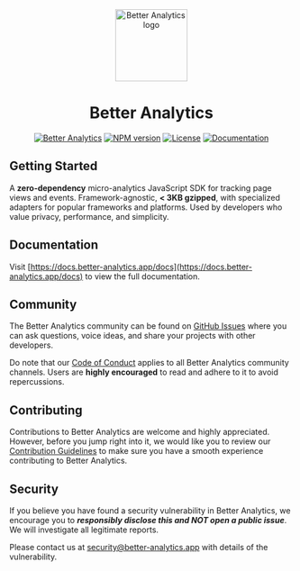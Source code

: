 <div align="center">
  <a href="https://better-analytics.app">
    <picture>
      <source media="(prefers-color-scheme: dark)" srcset="https://better-analytics.app/logo.svg">
      <img alt="Better Analytics logo" src="https://better-analytics.app/logo.svg" height="128">
    </picture>
  </a>
  <h1>Better Analytics</h1>

<a href="https://better-analytics.app"><img alt="Better Analytics" src="https://img.shields.io/badge/SAAS-Better%20Analytics-000000.svg?style=for-the-badge&logo=data:image/svg+xml;base64,PHN2ZyB3aWR0aD0iMjQiIGhlaWdodD0iMjQiIHZpZXdCb3g9IjAgMCAyNCAyNCIgZmlsbD0ibm9uZSIgeG1sbnM9Imh0dHA6Ly93d3cudzMub3JnLzIwMDAvc3ZnIj4KPHBhdGggZD0iTTMgM1YyMUgyMVYzSDNaTTUgNUgxOVYxOUg1VjVaIiBmaWxsPSJ3aGl0ZSIvPgo8L3N2Zz4K&labelColor=000"></a>
<a href="https://www.npmjs.com/package/better-analytics"><img alt="NPM version" src="https://img.shields.io/npm/v/better-analytics.svg?style=for-the-badge&labelColor=000000"></a>
<a href="https://github.com/decker-dev/better-analytics/blob/main/LICENSE"><img alt="License" src="https://img.shields.io/npm/l/better-analytics.svg?style=for-the-badge&labelColor=000000"></a>
<a href="https://docs.better-analytics.app"><img alt="Documentation" src="https://img.shields.io/badge/Docs-better--analytics-blueviolet.svg?style=for-the-badge&labelColor=000000&logoWidth=20"></a>

</div>

## Getting Started

A **zero-dependency** micro-analytics JavaScript SDK for tracking page views and events. Framework-agnostic, **< 3KB gzipped**, with specialized adapters for popular frameworks and platforms. Used by developers who value privacy, performance, and simplicity.

## Documentation

Visit [https://docs.better-analytics.app/docs](https://docs.better-analytics.app/docs) to view the full documentation.

## Community

The Better Analytics community can be found on [GitHub Issues](https://github.com/decker-dev/better-analytics/issues) where you can ask questions, voice ideas, and share your projects with other developers.

Do note that our [Code of Conduct](https://github.com/decker-dev/better-analytics/blob/main/packages/better-analytics/CODE_OF_CONDUCT.md) applies to all Better Analytics community channels. Users are **highly encouraged** to read and adhere to it to avoid repercussions.

## Contributing

Contributions to Better Analytics are welcome and highly appreciated. However, before you jump right into it, we would like you to review our [Contribution Guidelines](https://github.com/decker-dev/better-analytics/blob/main/packages/better-analytics/CONTRIBUTING.md) to make sure you have a smooth experience contributing to Better Analytics.

## Security

If you believe you have found a security vulnerability in Better Analytics, we encourage you to **_responsibly disclose this and NOT open a public issue_**. We will investigate all legitimate reports.

Please contact us at security@better-analytics.app with details of the vulnerability. 